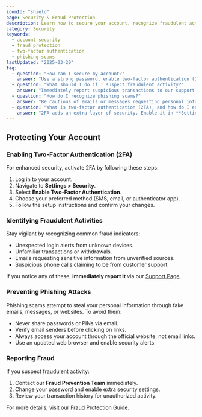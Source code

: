 ```yaml
---
iconId: "shield"
page: Security & Fraud Protection
description: Learn how to secure your account, recognize fraudulent activities, and protect your personal information.
category: Security
keywords:
  - account security
  - fraud protection
  - two-factor authentication
  - phishing scams
lastUpdated: "2025-03-20"
faq:
  - question: "How can I secure my account?"
    answer: "Use a strong password, enable two-factor authentication (2FA), and regularly monitor account activity."
  - question: "What should I do if I suspect fraudulent activity?"
    answer: "Immediately report suspicious transactions to our support team and change your account password."
  - question: "How do I recognize phishing scams?"
    answer: "Be cautious of emails or messages requesting personal information. Always verify the sender before clicking links."
  - question: "What is two-factor authentication (2FA), and how do I enable it?"
    answer: "2FA adds an extra layer of security. Enable it in **Settings > Security** by following the setup instructions."
---
```


## Protecting Your Account

### Enabling Two-Factor Authentication (2FA)
For enhanced security, activate 2FA by following these steps:
1. Log in to your account.
2. Navigate to **Settings > Security**.
3. Select **Enable Two-Factor Authentication**.
4. Choose your preferred method (SMS, email, or authenticator app).
5. Follow the setup instructions and confirm your changes.

### Identifying Fraudulent Activities
Stay vigilant by recognizing common fraud indicators:
- Unexpected login alerts from unknown devices.
- Unfamiliar transactions or withdrawals.
- Emails requesting sensitive information from unverified sources.
- Suspicious phone calls claiming to be from customer support.

If you notice any of these, **immediately report it** via our [Support Page](#_).

### Preventing Phishing Attacks
Phishing scams attempt to steal your personal information through fake emails, messages, or websites. To avoid them:
- Never share passwords or PINs via email.
- Verify email senders before clicking on links.
- Always access your account through the official website, not email links.
- Use an updated web browser and enable security alerts.

### Reporting Fraud
If you suspect fraudulent activity:
1. Contact our **Fraud Prevention Team** immediately.
2. Change your password and enable extra security settings.
3. Review your transaction history for unauthorized activity.

For more details, visit our [Fraud Protection Guide](#_).
